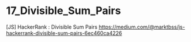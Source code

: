 # 17_Divisible_Sum_Pairs
[JS] HackerRank : Divisible Sum Pairs
https://medium.com/@marktbss/js-hackerrank-divisible-sum-pairs-6ec460ca4226
